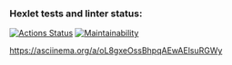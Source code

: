 ### Hexlet tests and linter status:
[![Actions Status](https://github.com/GelmenBuza/frontend-project-44/actions/workflows/hexlet-check.yml/badge.svg)](https://github.com/GelmenBuza/frontend-project-44/actions)
[![Maintainability](https://api.codeclimate.com/v1/badges/54a9078ff711dc082992/maintainability)](https://codeclimate.com/github/GelmenBuza/frontend-project-44/maintainability)

https://asciinema.org/a/oL8gxeOssBhpqAEwAElsuRGWy